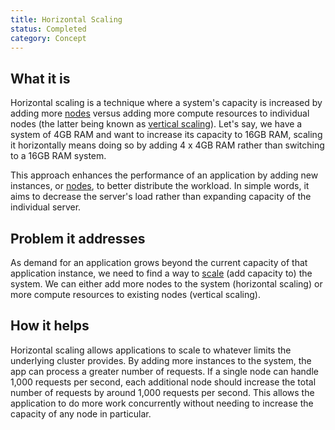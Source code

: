 ```yaml
---
title: Horizontal Scaling
status: Completed
category: Concept
---
```


## What it is

Horizontal scaling is a technique where a system's capacity is increased by adding more [nodes](/nodes/) versus adding more compute resources to individual nodes (the latter being known as [vertical scaling](/vertical_scaling/)). Let's say, we have a system of 4GB RAM and want to increase its capacity to 16GB RAM, scaling it horizontally means doing so by adding 4 x 4GB RAM rather than switching to a 16GB RAM system.

This approach enhances the performance of an application by adding new instances, or [nodes](/nodes/), to better distribute the workload. In simple words, it aims to decrease the server's load rather than expanding capacity of the individual server.

## Problem it addresses

As demand for an application grows beyond the current capacity of that application instance, we need to find a way to [scale](/scalability/) (add capacity to) the system. We can either add more nodes to the system (horizontal scaling) or more compute resources to existing nodes (vertical scaling).

## How it helps

Horizontal scaling allows applications to scale to whatever limits the underlying cluster provides. By adding more instances to the system, the app can process a greater number of requests. If a single node can handle 1,000 requests per second, each additional node should increase the total number of requests by around 1,000 requests per second. This allows the application to do more work concurrently without needing to increase the capacity of any node in particular.
